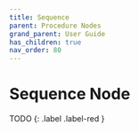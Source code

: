 ```yaml
---
title: Sequence
parent: Procedure Nodes
grand_parent: User Guide
has_children: true
nav_order: 80
---
```

# Sequence Node

TODO
{: .label .label-red }
